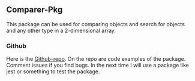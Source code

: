 ## Comparer-Pkg

This package can be used for comparing objects and search for objects and any other
type in a 2-dimensional array.

### Github

Here is the [Github-repo](https://github.com/DavidNaderer03/sorting). On the repo
are code examples of the package. Comment issues
if you find bugs. In the next time I will use a package like jest or something to 
test the package.